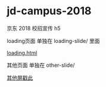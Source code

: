 # jd-campus-2018
京东 2018 校招宣传 h5

loading页面 单独在 loading-slide/ 里面

[loading.html](https://kaifatuan.github.io/jd-campus-2018/loading-slide/loading.html)

其他页面 单独在 other-slide/

[其他屏戳此](https://kaifatuan.github.io/jd-campus-2018/other-slide/)

